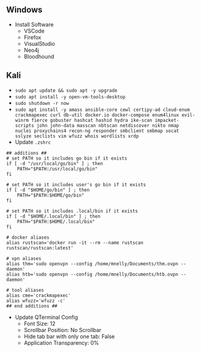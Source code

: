 ## Windows
- Install Software
	- VSCode
	- Firefox
	- VisualStudio
	- Neo4j
	- Bloodhound
## Kali
- `sudo apt update && sudo apt -y upgrade`
- `sudo apt install -y open-vm-tools-desktop` 
- `sudo shutdown -r now`
- `sudo apt install -y amass ansible-core cewl certipy-ad cloud-enum crackmapexec curl db-util docker.io docker-compose enum4linux evil-winrm fierce gobuster hashcat hashid hydra ike-scan impacket-scripts john john-data masscan nbtscan netdiscover nikto nmap nuclei proxychains4 recon-ng responder smbclient smbmap socat sslyze seclists vim wfuzz whois wordlists xrdp`
- Update `.zshrc`
```shell
## additions ##
# set PATH so it includes go bin if it exists
if [ -d "/usr/local/go/bin" ] ; then
    PATH="$PATH:/usr/local/go/bin"
fi

# set PATH so it includes user's go bin if it exists
if [ -d "$HOME/go/bin" ] ; then
    PATH="$PATH:$HOME/go/bin"
fi

# set PATH so it includes .local/bin if it exists
if [ -d "$HOME/.local/bin" ] ; then
    PATH="$PATH:$HOME/.local/bin"
fi

# docker aliases
alias rustscan='docker run -it --rm --name rustscan rustscan/rustscan:latest'

# vpn aliases
alias thm='sudo openvpn --config /home/mnelly/Documents/thm.ovpn --daemon'
alias htb='sudo openvpn --config /home/mnelly/Documents/htb.ovpn --daemon'

# tool aliases
alias cme='crackmapexec'
alias wfuzz='wfuzz -c'
## end additions ##

```
- Update QTerminal Config
	- Font Size: 12
	- Scrollbar Position: No Scrollbar
	- Hide tab bar with only one tab: False
	- Application Transparency: 0%